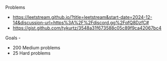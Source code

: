 Problems
- https://leetstream.github.io/?title=leetstream&start-date=2024-12-14&discussion-url=https%3A%2F%2Fdiscord.gg%2FqfQ8DzfC#
- https://gist.github.com/tykurtz/3548a31f673588c05c89f9ca42067bc4


Goals -
- 200 Medium problems
- 25 Hard problems